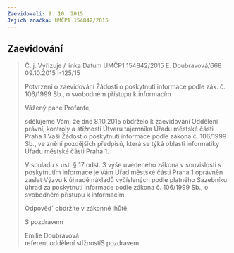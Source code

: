 ```yaml
---
Zaevidovali: 9. 10. 2015
Jejich značka: UMČP1 154842/2015
---
```


Zaevidování
-----------

> Č. j.                                       Vyřizuje / linka                                           Datum
> UMČP1 154842/2015                                                                  E. Doubravová/668                                                           09.10.2015
	I-125/15
>
>Potvrzení o zaevidování Žádosti o poskytnutí informace podle zák. č. 106/1999 Sb., o svobodném přístupu k informacím
>        
>Vážený pane Profante,
>
>sdělujeme Vám, že dne 8.10.2015 obdrželo k zaevidování Oddělení právní, kontroly a stížností Útvaru tajemníka Úřadu městské části Praha 1 Vaši Žádost o poskytnutí informace podle zákona č. 106/1999 Sb., ve znění pozdějších předpisů,
která se týká oblasti informatiky Úřadu městské části Praha 1.
>
>V souladu s ust. § 17 odst. 3 výše uvedeného zákona v souvislosti s poskytnutím informace je Vám Úřad městské části Praha 1 oprávněn zaslat Výzvu k úhradě nákladů vyčíslených podle platného Sazebníku úhrad za poskytnutí informace podle zákona č. 106/1999 Sb., o svobodném přístupu k informacím.  
>
>Odpověd´ obdržíte v zákonné lhůtě.  
>
>S pozdravem  
>
>Emilie Doubravová  
>referent oddělení stížnostíS pozdravem

